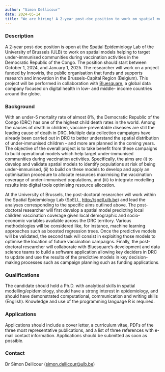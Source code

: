 ```yaml
---
author: "Simon Dellicour"
date: 2024-05-14
title: "We are hiring! A 2-year post-doc position to work on spatial models to target under-immunised communities"
---
```


### Description
A 2-year post-doc position is open at the Spatial Epidemiology Lab of the University of Brussels (ULB) to work on spatial models helping to target under-immunised communities during vaccination activities in the Democratic Republic of the Congo. The position should start between October 1, 2024, and January 1, 2025. The researcher will work on a project funded by Innoviris, the public organisation that funds and supports research and innovation in the Brussels-Capital Region (Belgium). This project will be performed in collaboration with [Bluesquare](https://www.bluesquarehub.com/), a global data company focused on digital health in low- and middle- income countries around the globe.

### Background
With an under-5 mortality rate of almost 8%, the Democratic Republic of the Congo (DRC) has one of the highest child death rates in the world. Among the causes of death in children, vaccine-preventable diseases are still the leading cause of death in DRC. Multiple data collection campaigns have already been carried out in DRC to better understand the spatial distribution of under-immunised children – and more are planned in the coming years. The objective of the overall project is to take benefit from these campaigns to build operational models which help target under-immunised communities during vaccination activities. Specifically, the aims are (i) to develop and validate spatial models to identify populations at risk of being under-immunised, (ii) to build on these models to develop and apply an optimisation procedure to allocate resources maximising the vaccination coverage of under-immunised populations, and (iii) to integrate modelling results into digital tools optimising resource allocation.

At the University of Brussels, the post-doctoral researcher will work within the Spatial Epidemiology Lab (SpELL, http://spell.ulb.be) and lead the analyses corresponding to the specific aims outlined above. The post-doctoral researcher will first develop a spatial model predicting local children vaccination coverage given local demographic and socio-economic variables available across the DRC territory. Various methodologies will be considered like, for instance, machine learning approaches such as boosted regression trees. Once the predictive models will be validated, the second task will consist in exploiting those models to optimise the location of future vaccination campaigns. Finally, the post-doctoral researcher will collaborate with Bluesquare’s development and data science teams to build a software application allowing key deciders in DRC to update and use the results of the predictive models in key decision-making processes such as campaign planning such as funding applications.

### Qualifications
The candidate should hold a Ph.D. with analytical skills in spatial modelling/epidemiology, should have a strong interest in epidemiology, and should have demonstrated computational, communication and writing skills (English). Knowledge and use of the programming language R is required.

### Applications
Applications should include a cover letter, a curriculum vitae, PDFs of the three most representative publications, and a list of three references with e-mail contact information. Applications should be submitted as soon as possible.

### Contact
Dr Simon Dellicour (simon.dellicour@ulb.be)
